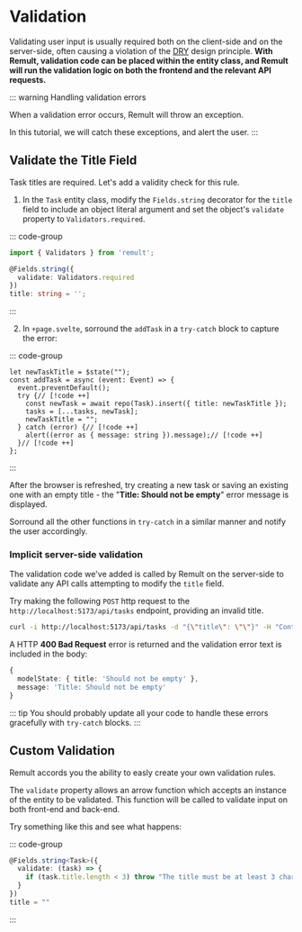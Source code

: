# Validation

Validating user input is usually required both on the client-side and on the server-side, often causing a violation of the [DRY](https://en.wikipedia.org/wiki/Don%27t_repeat_yourself) design principle. **With Remult, validation code can be placed within the entity class, and Remult will run the validation logic on both the frontend and the relevant API requests.**

::: warning Handling validation errors

When a validation error occurs, Remult will throw an exception.

In this tutorial, we will catch these exceptions, and alert the user.
:::

## Validate the Title Field

Task titles are required. Let's add a validity check for this rule.

1. In the `Task` entity class, modify the `Fields.string` decorator for the `title` field to include an object literal argument and set the object's `validate` property to `Validators.required`.

::: code-group

```ts [src/shared/Task.ts]
import { Validators } from 'remult';

@Fields.string({
  validate: Validators.required
})
title: string = '';
```

:::

2. In `+page.svelte`, sorround the `addTask` in a `try-catch` block to capture the error:

::: code-group

```svelte [src/routes/+page.svelte]
let newTaskTitle = $state("");
const addTask = async (event: Event) => {
  event.preventDefault();
  try {// [!code ++]
    const newTask = await repo(Task).insert({ title: newTaskTitle });
    tasks = [...tasks, newTask];
    newTaskTitle = "";
  } catch (error) {// [!code ++]
    alert((error as { message: string }).message);// [!code ++]
  }// [!code ++]
};
```

:::

After the browser is refreshed, try creating a new task or saving an existing one with an empty title - the "**Title: Should not be empty**" error message is displayed.

Sorround all the other functions in `try-catch` in a similar manner and notify the user accordingly.

### Implicit server-side validation

The validation code we've added is called by Remult on the server-side to validate any API calls attempting to modify the `title` field.

Try making the following `POST` http request to the `http://localhost:5173/api/tasks` endpoint, providing an invalid title.

```sh
curl -i http://localhost:5173/api/tasks -d "{\"title\": \"\"}" -H "Content-Type: application/json"
```

A HTTP **400 Bad Request** error is returned and the validation error text is included in the body:

```ts
{
  modelState: { title: 'Should not be empty' },
  message: 'Title: Should not be empty'
}
```

::: tip
You should probably update all your code to handle these errors gracefully with `try-catch` blocks.
:::

## Custom Validation

Remult accords you the ability to easly create your own validation rules.

The `validate` property allows an arrow function which accepts an instance of the entity to be validated. This function will be called to validate input on both front-end and back-end.

Try something like this and see what happens:

::: code-group

```ts [src/shared/Task.ts]
@Fields.string<Task>({
  validate: (task) => {
    if (task.title.length < 3) throw "The title must be at least 3 characters long"
  }
})
title = ""
```

:::
